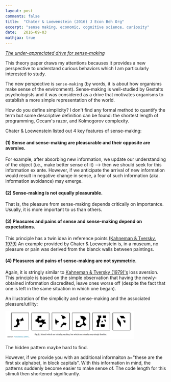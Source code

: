 ```yaml
---
layout: post
comments: false
title:  "Chater & Loewenstein (2016) J Econ Beh Org"
excerpt: "sense making, economic, cognitive science, curiosity"
date:   2016-09-03
mathjax: true
---
```


[*The under-appreciated drive for sense-making*](http://www.sciencedirect.com/science/article/pii/S0167268115002838)

This theory paper draws my attentions becauses it provides a new perspective to understand curious behaviors which I am particularly interested to study.

The new perspective is `sense-making` (by words, it is about how organisms make sense of the environment).
Sense-making is well-studied by Gestalts psychologists and it was considered as a drive that motivates organisms to establish a more simple representation of the world.

How do you define simplicity? I don't find any formal method to quantify the term but some descriptive definition can be found: the shortest length of programming, Occam's razor, and Kolmogorov complexity.

Chater & Loewenstein listed out 4 key features of sense-making:

#### (1) Sense and sense-making are pleasurable and their opposite are aversive. 
For example, after absorbing new information, we update our understanding of the object (i.e., make better sense of it) --> then we should seek for this information ex ante. However, if we anticipate the arrival of new information would result in negative change in sense, a fear of such information (aka. information avoidance) may emerge.

#### (2) Sense-making is not equally pleasurable.
That is, the pleasure from sense-making depends critically on importantce. Usually, it is more important to us than others.

#### (3) Pleasures and pains of sense and sense-making depend on expectations.
This principle has a twin idea in reference points [(Kahneman & Tversky, 1979)](http://www.jstor.org/stable/1914185?seq=1#page_scan_tab_contents)
An example provided by Chater & Loewenstein is, in a museum, no pleasure or pain was derived from the blanck walls between paintings.

#### (4) Pleasures and pains of sense-making are not symmetric.
Again, it is stringly similar to [Kahneman & Tversky (1979)'s](http://www.jstor.org/stable/1914185?seq=1#page_scan_tab_contents) loss aversion. This principle is based on the simple observation that having the newly-obtained information discredited, leave ones worse off (despite the fact that one is left in the same situation in which one began).



An illustration of the simplicity and sense-making and the associated pleasure/utility:

<img src="/images/paper4_1" style="width: 80%; height: 80%; margin-left: auto; margin-right: auto;">


The hidden pattern maybe hard to find.

However, if we provide you with an additional informaiton a="these are the first six alphabet, in block capitals".
With this information in mind, the patterns suddenly become easier to make sense of.
The code length for this stimuli then shortened significantly. 





